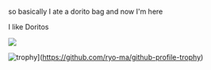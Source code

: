 so basically I ate a dorito bag and now I'm here

I like Doritos

![](https://komarev.com/ghpvc/?username=0xsweat&label=PROFILE+VIEWS)

![trophy](https://github-profile-trophy.vercel.app/?username=0xsweat&theme=radical)](https://github.com/ryo-ma/github-profile-trophy)
